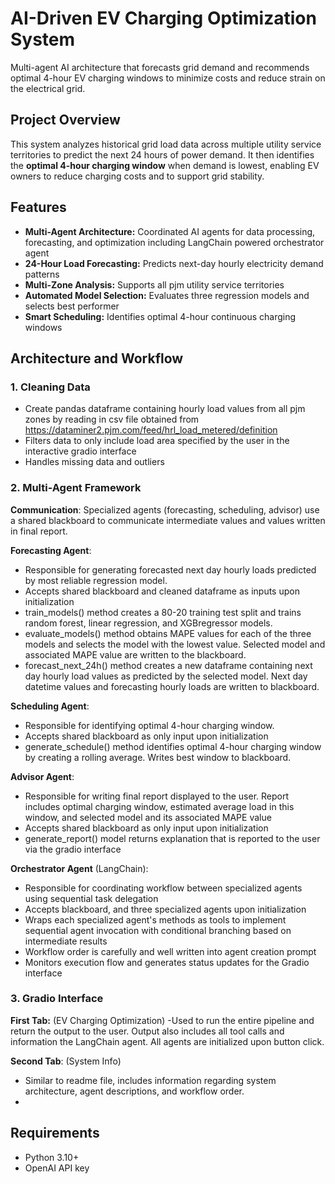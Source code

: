 # AI-Driven EV Charging Optimization System

Multi-agent AI architecture that forecasts grid demand and recommends optimal 4-hour EV charging windows to minimize costs and reduce strain on the electrical grid.

##  Project Overview

This system analyzes historical grid load data across multiple utility service territories to predict the next 24 hours of power demand. It then identifies the **optimal 4-hour charging window** when demand is lowest, enabling EV owners to reduce charging costs and to support grid stability.

## Features

- **Multi-Agent Architecture:** Coordinated AI agents for data processing, forecasting, and optimization including LangChain powered orchestrator agent
- **24-Hour Load Forecasting:** Predicts next-day hourly electricity demand patterns
- **Multi-Zone Analysis:** Supports all pjm utility service territories
- **Automated Model Selection:** Evaluates three regression models and selects best performer
- **Smart Scheduling:** Identifies optimal 4-hour continuous charging windows

## Architecture and Workflow

### 1. Cleaning Data
- Create pandas dataframe containing hourly load values from all pjm zones by reading in csv file obtained from https://dataminer2.pjm.com/feed/hrl_load_metered/definition
- Filters data to only include load area specified by the user in the interactive gradio interface
- Handles missing data and outliers

### 2. Multi-Agent Framework

**Communication**: Specialized agents (forecasting, scheduling, advisor) use a shared blackboard to communicate intermediate values and values written in final report.

**Forecasting Agent**:
- Responsible for generating forecasted next day hourly loads predicted by most reliable regression model.
- Accepts shared blackboard and cleaned dataframe as inputs upon initialization
- train_models() method creates a 80-20 training test split and trains random forest, linear regression, and XGBregressor models.
- evaluate_models() method obtains MAPE values for each of the three models and selects the model with the lowest value. Selected model and associated MAPE value are written to the blackboard.
- forecast_next_24h() method creates a new dataframe containing next day hourly load values as predicted by the selected model. Next day datetime values and forecasting hourly loads are written to blackboard.
  
**Scheduling Agent**:
- Responsible for identifying optimal 4-hour charging window.
- Accepts shared blackboard as only input upon initialization
- generate_schedule() method identifies optimal 4-hour charging window by creating a rolling average. Writes best window to blackboard.

**Advisor Agent**:
- Responsible for writing final report displayed to the user. Report includes optimal charging window, estimated average load in this window, and selected model and its associated MAPE value
- Accepts shared blackboard as only input upon initialization
- generate_report() model returns explanation that is reported to the user via the gradio interface

**Orchestrator Agent** (LangChain):
- Responsible for coordinating workflow between specialized agents using sequential task delegation
- Accepts blackboard, and three specialized agents upon initialization
- Wraps each specialized agent's methods as tools to implement sequential agent invocation with conditional branching based on intermediate results
- Workflow order is carefully and well written into agent creation prompt
- Monitors execution flow and generates status updates for the Gradio interface

### 3. Gradio Interface
**First Tab:** (EV Charging Optimization)
-Used to run the entire pipeline and return the output to the user. Output also includes all tool calls and information the LangChain agent. All agents are initialized upon button click.

**Second Tab**: (System Info)
- Similar to readme file, includes information regarding system architecture, agent descriptions, and workflow order.
- 
## Requirements
- Python 3.10+
- OpenAI API key

